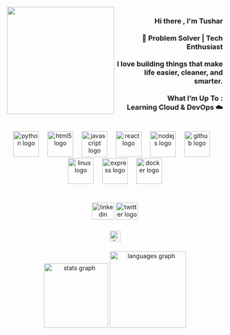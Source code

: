 <br clear="both">

<img align="left" height="250" src="https://media.giphy.com/media/v1.Y2lkPTc5MGI3NjExOHoxenZqcHAwZWg0a3M5eXlib2xjNnBlNnY2a2dxbDlkbDNjcmphMSZlcD12MV9naWZzX3NlYXJjaCZjdD1n/S9d8XB557e8phGLBVS/giphy.gif"  />

###

<h3 align="right">Hi there , I'm Tushar<br><br>🚀  Problem Solver | Tech Enthusiast<br><br>I love building things that make life easier, cleaner, and smarter.<br><br>What I’m Up To :<br>Learning Cloud & DevOps ☁️</h3>

###

<br clear="both">

<div align="center">
  <img src="https://skillicons.dev/icons?i=py" height="60" alt="python logo"  />
  <img width="12" />
  <img src="https://cdn.jsdelivr.net/gh/devicons/devicon/icons/html5/html5-original.svg" height="60" alt="html5 logo"  />
  <img width="12" />
  <img src="https://cdn.jsdelivr.net/gh/devicons/devicon/icons/javascript/javascript-original.svg" height="60" alt="javascript logo"  />
  <img width="12" />
  <img src="https://cdn.jsdelivr.net/gh/devicons/devicon/icons/react/react-original.svg" height="60" alt="react logo"  />
  <img width="12" />
  <img src="https://cdn.jsdelivr.net/gh/devicons/devicon/icons/nodejs/nodejs-original.svg" height="60" alt="nodejs logo"  />
  <img width="12" />
  <img src="https://skillicons.dev/icons?i=github" height="60" alt="github logo"  />
  <img width="12" />
  <img src="https://cdn.jsdelivr.net/gh/devicons/devicon/icons/linux/linux-original.svg" height="60" alt="linux logo"  />
  <img width="12" />
  <img src="https://cdn.jsdelivr.net/gh/devicons/devicon/icons/express/express-original.svg" height="60" alt="express logo"  />
  <img width="12" />
  <img src="https://cdn.jsdelivr.net/gh/devicons/devicon/icons/docker/docker-original.svg" height="60" alt="docker logo"  />
</div>

###

<br clear="both">

<div align="center">
  <img src="https://raw.githubusercontent.com/maurodesouza/profile-readme-generator/master/src/assets/icons/social/linkedin/default.svg" width="52" height="40" alt="linkedin logo"  />
  <img src="https://raw.githubusercontent.com/maurodesouza/profile-readme-generator/master/src/assets/icons/social/twitter/default.svg" width="52" height="40" alt="twitter logo"  />
</div>

###

<div align="center">
  <img src="https://img.shields.io/static/v1?message=-tusharx18&logo=discord&label=Discord&color=e6e6fa&logoColor=white&labelColor=7289DA&style=for-the-badge" height="25" alt="discord logo"  />
</div>

###

<div align="center">
  <img src="https://github-readme-stats.vercel.app/api?username=tusharx1805&hide_title=true&hide_rank=true&show_icons=true&include_all_commits=true&count_private=true&disable_animations=false&theme=tokyonight&locale=en&hide_border=true&order=1" height="150" alt="stats graph"  />
  <img src="https://github-readme-stats.vercel.app/api/top-langs?username=tusharx1805&locale=en&hide_title=true&layout=compact&card_width=320&langs_count=5&theme=tokyonight&hide_border=true&order=2" height="178" alt="languages graph"  />
</div>

###
